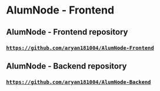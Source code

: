 # AlumNode - Frontend 
## AlumNode - Frontend repository 
### <a href="https://github.com/aryan181004/AlumNode-Frontend">`https://github.com/aryan181004/AlumNode-Frontend`</a>
## AlumNode - Backend repository 
### <a href="https://github.com/aryan181004/AlumNode-Backend">`https://github.com/aryan181004/AlumNode-Backend`</a>
